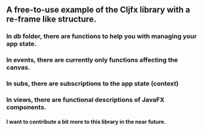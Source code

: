 ## A free-to-use example of the Cljfx library with a re-frame like structure.

### In *db* folder, there are functions to help you with managing your app state.

### In events, there are currently only functions affecting the canvas.

### In subs, there are subscriptions to the app state (context)

### In views, there are functional descriptions of JavaFX components.

#### I want to contribute a bit more to this library in the near future.